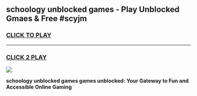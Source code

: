 
## schoology unblocked games - Play Unblocked Gmaes & Free #scyjm
<h3>
<a href="https://premium.freeplayer.one?title=schoology_unblocked_games&ref=03M">CLICK TO PLAY</a></h3>
<hr>

<h3>
<a href="https://premium.freeplayer.one?title=schoology_unblocked_games&ref=03M">CLICK 2 PLAY</a>
  
</h3>

<a href="https://premium.freeplayer.one?title=schoology_unblocked_games&ref=03M"><img src="https://clearcache.store/games.png"></a>


**schoology unblocked games games unblocked: Your Gateway to Fun and Accessible Online Gaming**
